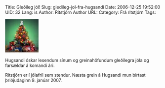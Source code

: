 Title: Gleðileg jól!
Slug: gledileg-jol-fra-hugsandi
Date: 2006-12-25 19:52:00
UID: 32
Lang: is
Author: Ritstjórn
Author URL: 
Category: Frá ritstjórn
Tags: 

![Jólatré](268.jpg)

Hugsandi óskar lesendum sínum og greinahöfundum gleðilegra jóla og farsældar á komandi ári.

Ritstjórn  er í jólafríi sem stendur. Næsta grein á Hugsandi mun birtast þriðjudaginn 9. janúar 2007.
